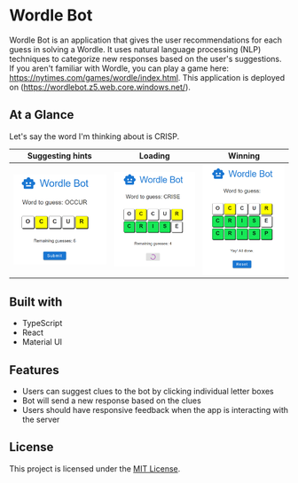 # Wordle Bot

Wordle Bot is an application that gives the user recommendations for each guess in solving a Wordle.
It uses natural language processing (NLP) techniques to categorize new responses based on the user's
suggestions. If you aren't familiar with Wordle, you can play a game here:
https://nytimes.com/games/wordle/index.html. This application is deployed on
(https://wordlebot.z5.web.core.windows.net/).

## At a Glance

Let's say the word I'm thinking about is CRISP.

|  Suggesting hints  |      Loading       |      Winning       |
| :----------------: | :----------------: | :----------------: |
| ![](/images/1.png) | ![](/images/2.png) | ![](/images/3.png) |

## Built with

-   TypeScript
-   React
-   Material UI

## Features

-   Users can suggest clues to the bot by clicking individual letter boxes
-   Bot will send a new response based on the clues
-   Users should have responsive feedback when the app is interacting with the server

## License

This project is licensed under the [MIT License](LICENSE).
